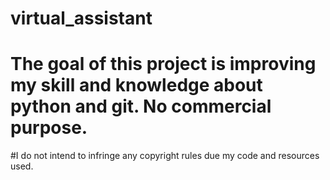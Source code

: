 # virtual_assistant
# The goal of this project is improving my skill and knowledge about python and git. No commercial purpose. 
#I do not intend to infringe any copyright rules due my code and resources used.
